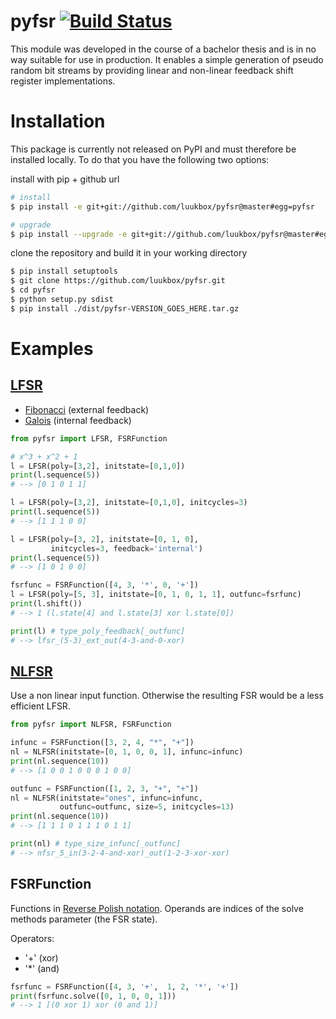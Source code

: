 # pyfsr [![Build Status](https://travis-ci.com/luukbox/pyfsr.svg?branch=master)](https://travis-ci.com/luukbox/pyfsr)

This module was developed in the course of a bachelor thesis and is in no way suitable for use in production. It enables a simple generation of pseudo random bit streams by providing linear and non-linear feedback shift register implementations.

# Installation

This package is currently not released on PyPI and must therefore be installed locally. To do that you have the following two options:

install with pip + github url

```bash
# install
$ pip install -e git+git://github.com/luukbox/pyfsr@master#egg=pyfsr

# upgrade
$ pip install --upgrade -e git+git://github.com/luukbox/pyfsr@master#egg=pyfsr
```

clone the repository and build it in your working directory

```bash
$ pip install setuptools
$ git clone https://github.com/luukbox/pyfsr.git
$ cd pyfsr
$ python setup.py sdist
$ pip install ./dist/pyfsr-VERSION_GOES_HERE.tar.gz
```

# Examples

## [LFSR](https://en.wikipedia.org/wiki/Linear-feedback_shift_register)

- [Fibonacci](https://en.wikipedia.org/wiki/Linear-feedback_shift_register#Fibonacci_LFSRs) (external feedback)
- [Galois](https://en.wikipedia.org/wiki/Linear-feedback_shift_register#Galois_LFSRs) (internal feedback)

```python
from pyfsr import LFSR, FSRFunction

# x^3 + x^2 + 1
l = LFSR(poly=[3,2], initstate=[0,1,0])
print(l.sequence(5))
# --> [0 1 0 1 1]

l = LFSR(poly=[3,2], initstate=[0,1,0], initcycles=3)
print(l.sequence(5))
# --> [1 1 1 0 0]

l = LFSR(poly=[3, 2], initstate=[0, 1, 0],
         initcycles=3, feedback='internal')
print(l.sequence(5))
# --> [1 0 1 0 0]

fsrfunc = FSRFunction([4, 3, '*', 0, '+'])
l = LFSR(poly=[5, 3], initstate=[0, 1, 0, 1, 1], outfunc=fsrfunc)
print(l.shift())
# --> 1 (l.state[4] and l.state[3] xor l.state[0])

print(l) # type_poly_feedback[_outfunc]
# --> lfsr_(5-3)_ext_out(4-3-and-0-xor)
```

## [NLFSR](https://en.wikipedia.org/wiki/Nonlinear-feedback_shift_register)

Use a non linear input function. Otherwise the resulting FSR would be a less efficient LFSR.

```python
from pyfsr import NLFSR, FSRFunction

infunc = FSRFunction([3, 2, 4, "*", "+"])
nl = NLFSR(initstate=[0, 1, 0, 0, 1], infunc=infunc)
print(nl.sequence(10))
# --> [1 0 0 1 0 0 0 1 0 0]

outfunc = FSRFunction([1, 2, 3, "+", "+"])
nl = NLFSR(initstate="ones", infunc=infunc,
           outfunc=outfunc, size=5, initcycles=13)
print(nl.sequence(10))
# --> [1 1 1 0 1 1 1 0 1 1]

print(nl) # type_size_infunc[_outfunc]
# --> nfsr_5_in(3-2-4-and-xor)_out(1-2-3-xor-xor)
```

## FSRFunction

Functions in [Reverse Polish notation](https://en.wikipedia.org/wiki/Reverse_Polish_notation). Operands are indices of the solve methods parameter (the FSR state).

Operators:

- '\+' (xor)
- '\*' (and)

```python
fsrfunc = FSRFunction([4, 3, '+',  1, 2, '*', '+'])
print(fsrfunc.solve([0, 1, 0, 0, 1]))
# --> 1 [(0 xor 1) xor (0 and 1)]
```
